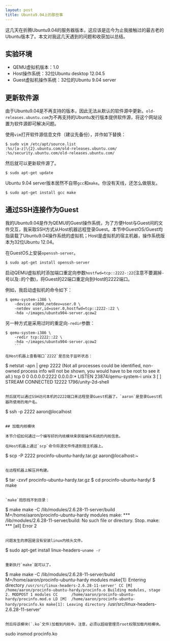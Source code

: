 ```yaml
---
layout: post
title: Ubuntu9.04上的那些事
---
```


这几天在折腾Ubuntu9.04的服务器版本，这应该是迄今为止我接触过的最古老的Ubuntu版本了。本文对我这几天遇到的问题和收获加以总结。

## 实验环境

* QEMU虚拟机版本：1.0
* Host操作系统：32位Ubuntu desktop 12.04.5
* Guest虚拟机操作系统：32位的Ubuntu 9.04 server

## 更新软件源

由于Ubuntu9.04是不再支持的版本，因此无法从默认的软件源中更新。`old-releases.ubuntu.com`为不再支持的Ubuntu发行版本提供软件源，将这个网站设置为软件源即可解决问题。

使用`vim`打开软件源信息文件（建议先备份），并作如下替换：

```
$ sudo vim /etc/apt/source.list
:%s/[a-z]\{2}.ubuntu.com/old-releases.ubuntu.com/
:%s/security.ubuntu.com/old-releases.ubuntu.com/
```

然后就可以更新软件源了。

```
$ sudo apt-get update
```

Ubuntu 9.04 server版本居然不自带`gcc`和`make`。你没有天线，还怎么做朋友。

```
$ sudo apt-get install gcc make
```

## 通过SSH连接作为Guest

我的Ubuntu9.04是作为QEMU的Guest操作系统，为了方便Host与Guest间的文件交互，我采取SSH方式从Host机器远程登录Guest。本节中GuestOS/Guest均指装载了Ubuntu9.04操作系统的虚拟机；Host是虚拟机的宿主机器，操作系统版本为32位Ubuntu 12.04。

在GuestOS上安装`openssh-server`。

```
$ sudo apt-get install openssh-server
```

启动QEMU虚拟机时添加端口重定向参数`hostfwd=tcp::2222-:22`(注意不要漏掉`-`号以及`:`的个数)，将Guest的22端口重定向到Host的2222端口。

例如，我启动虚拟机的命令如下：

```
$ qemu-system-i386 \
    -device e1000,netdev=user.0 \
    -netdev user,id=user.0,hostfwd=tcp::2222-:22 \
    -hda ~/images/ubuntu904-server.qcow2
```

另一种方式是采用过时的重定向`-redir`参数：

```
$ qemu-system-i386 \
    -redir tcp:2222::22 \
    -hda ~/images/ubuntu904-server.qcow2
    ```

在Host机器上查看端口`2222`是否处于监听状态：

```
$ netstat -apn | grep 2222
(Not all processes could be identified, non-owned process info
 will not be shown, you would have to be root to see it all.)
tcp        0      0 0.0.0.0:2222            0.0.0.0:*               LISTEN      23874/qemu-system-i
unix  3      [ ]         STREAM     CONNECTED     12222    1796/unity-2d-shell
```

然后就可以通过SSH访问本机的2222端口来远程登录Guest机器了。`aaron`是登录Guest机器所使用的用户名。

```
$ ssh -p 2222 aaron@localhost
```

## 加载内核模块

本节介绍如何通过一个编写好的内核模块来获取操作系统的内核信息。

在Host机器上通过`scp`命令将源文件传递到宿主机器上。

```
$ scp -P 2222 procinfo-ubuntu-hardy.tar.gz aaron@localhost:~
```

在远程机器上解压并构建。

```
$ tar -zxvf procinfo-ubuntu-hardy.tar.gz
$ cd procinfo-ubuntu-hardy/
$ make
```

`make`抱怨找不到目录：

```
$ make
make -C /lib/modules/2.6.28-11-server/build M=/home/aaron/procinfo-ubuntu-hardy modules
make: *** /lib/modules/2.6.28-11-server/build: No such file or directory.  Stop.
make: *** [all] Error 2
```

问题发生的原因是没有安装linux内核头文件。

```
$ sudo apt-get install linux-headers-`uname -r`
```

重新执行`make`就可以了。

```
$ make
make -C /lib/modules/2.6.28-11-server/build M=/home/aaron/procinfo-ubuntu-hardy modules
make[1]: Entering directory `/usr/src/linux-headers-2.6.28-11-server'
  CC [M]  /home/aaron/procinfo-ubuntu-hardy/procinfo.o
  Building modules, stage 2.
  MODPOST 1 modules
  CC      /home/aaron/procinfo-ubuntu-hardy/procinfo.mod.o
  LD [M]  /home/aaron/procinfo-ubuntu-hardy/procinfo.ko
make[1]: Leaving directory `/usr/src/linux-headers-2.6.28-11-server'
```

然后将该模块(`.ko`文件)加载到内核中。注意，必须以超级管理员root权限加载内核模块。

```
sudo insmod procinfo.ko
```
